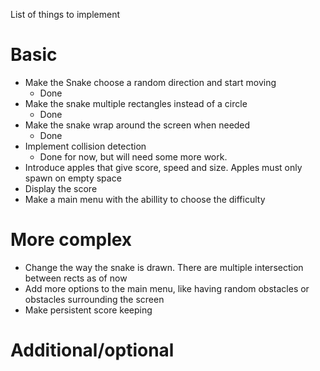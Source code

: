 List of things to implement

# Basic
- Make the Snake choose a random direction and start moving
  - Done
- Make the snake multiple rectangles instead of a circle
  - Done
- Make the snake wrap around the screen when needed
  - Done
- Implement collision detection
  - Done for now, but will need some more work.
- Introduce apples that give score, speed and size. Apples must only spawn on empty space 
- Display the score
- Make a main menu with the abillity to choose the difficulty


# More complex
- Change the way the snake is drawn. There are multiple intersection between rects as of now
- Add more options to the main menu, like having random obstacles or obstacles surrounding the screen
- Make persistent score keeping

# Additional/optional
